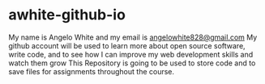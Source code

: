 # awhite-github-io
My name is Angelo White and my email is angelowhite828@gmail.com
My github account will be used to learn more about open source software, write code, and to see how I can improve my web development skills and watch them grow
This Repository is going to be used to store code and to save files for assignments throughout the course. 
